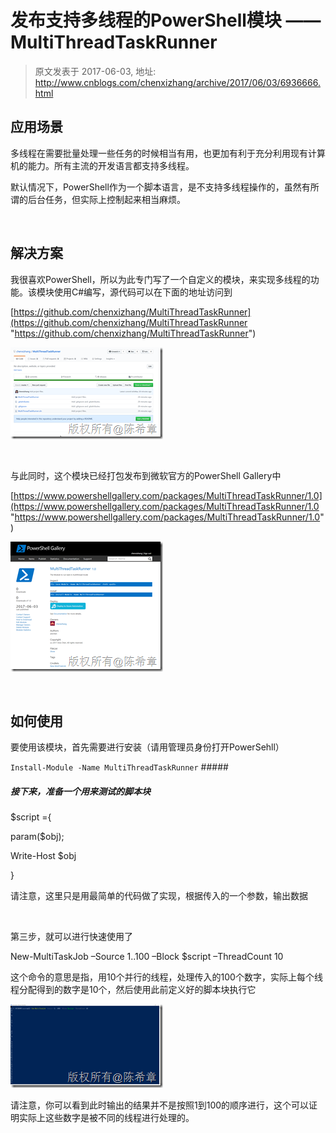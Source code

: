 # 发布支持多线程的PowerShell模块 —— MultiThreadTaskRunner 
> 原文发表于 2017-06-03, 地址: http://www.cnblogs.com/chenxizhang/archive/2017/06/03/6936666.html 


应用场景
----

 多线程在需要批量处理一些任务的时候相当有用，也更加有利于充分利用现有计算机的能力。所有主流的开发语言都支持多线程。

 默认情况下，PowerShell作为一个脚本语言，是不支持多线程操作的，虽然有所谓的后台任务，但实际上控制起来相当麻烦。

  

 解决方案
----

 我很喜欢PowerShell，所以为此专门写了一个自定义的模块，来实现多线程的功能。该模块使用C#编写，源代码可以在下面的地址访问到

 [https://github.com/chenxizhang/MultiThreadTaskRunner](https://github.com/chenxizhang/MultiThreadTaskRunner "https://github.com/chenxizhang/MultiThreadTaskRunner")

 [![image](./images/6936666-9072-20170603111129758-256980147.png "image")](http://images2015.cnblogs.com/blog/9072/201706/9072-20170603111128196-1236374799.png)

  

 与此同时，这个模块已经打包发布到微软官方的PowerShell Gallery中

 [https://www.powershellgallery.com/packages/MultiThreadTaskRunner/1.0](https://www.powershellgallery.com/packages/MultiThreadTaskRunner/1.0 "https://www.powershellgallery.com/packages/MultiThreadTaskRunner/1.0")

 [![image](./images/6936666-9072-20170603111130805-1383863805.png "image")](http://images2015.cnblogs.com/blog/9072/201706/9072-20170603111130368-1585873006.png)

  

 如何使用
----

 要使用该模块，首先需要进行安装（请用管理员身份打开PowerSehll）

 `Install-Module -Name MultiThreadTaskRunner`  ##### 

 ##### 接下来，准备一个用来测试的脚本块

 $script ={

 param($obj);

 Write-Host $obj

 }

 请注意，这里只是用最简单的代码做了实现，根据传入的一个参数，输出数据

  

 第三步，就可以进行快速使用了

 New-MultiTaskJob –Source 1..100 –Block $script –ThreadCount 10

 这个命令的意思是指，用10个并行的线程，处理传入的100个数字，实际上每个线程分配得到的数字是10个，然后使用此前定义好的脚本块执行它

 [![image](./images/6936666-9072-20170603111132321-1279579116.png "image")](http://images2015.cnblogs.com/blog/9072/201706/9072-20170603111131618-962552551.png)

 请注意，你可以看到此时输出的结果并不是按照1到100的顺序进行，这个可以证明实际上这些数字是被不同的线程进行处理的。




